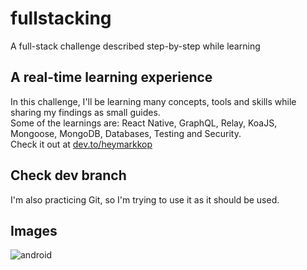 # fullstacking

A full-stack challenge described step-by-step while learning

## A real-time learning experience

In this challenge, I'll be learning many concepts, tools and skills while sharing my findings as small guides.\
Some of the learnings are: React Native, GraphQL, Relay, KoaJS, Mongoose, MongoDB, Databases, Testing and Security.\
Check it out at [dev.to/heymarkkop](https://dev.to/heymarkkop/new-challenge-fullstacking-with-react-native-3l55)

## Check dev branch

I'm also practicing Git, so I'm trying to use it as it should be used.

## Images

![android](https://res.cloudinary.com/practicaldev/image/fetch/s--IZ-oWMF5--/c_limit%2Cf_auto%2Cfl_progressive%2Cq_auto%2Cw_880/https://i.imgur.com/YO0ZvwQ.png)
